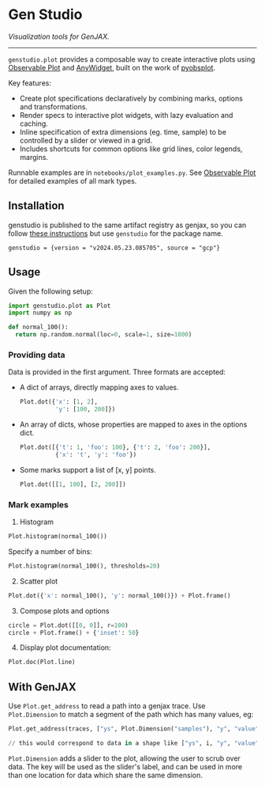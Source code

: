 # Gen Studio 
_Visualization tools for GenJAX._

-----

`genstudio.plot` provides a composable way to create interactive plots using [Observable Plot](https://observablehq.com/plot/)
and [AnyWidget](https://github.com/manzt/anywidget), built on the work of [pyobsplot](https://github.com/juba/pyobsplot).

Key features:

- Create plot specifications declaratively by combining marks, options and transformations.
- Render specs to interactive plot widgets, with lazy evaluation and caching.
- Inline specification of extra dimensions (eg. time, sample) to be controlled by a slider or viewed in a grid.
- Includes shortcuts for common options like grid lines, color legends, margins.

Runnable examples are in `notebooks/plot_examples.py`. See [Observable Plot](https://observablehq.com/plot/) for detailed examples of all mark types.

## Installation 

genstudio is published to the same artifact registry as genjax, so you can follow [these instructions](https://github.com/probcomp/genjax?tab=readme-ov-file#quickstart) but use `genstudio` for the package name.

```
genstudio = {version = "v2024.05.23.085705", source = "gcp"}
```


## Usage


Given the following setup:

```py 
import genstudio.plot as Plot
import numpy as np

def normal_100():
  return np.random.normal(loc=0, scale=1, size=1000)
```

### Providing data

Data is provided in the first argument. Three formats are accepted:
- A dict of arrays, directly mapping axes to values.
  ```py 
  Plot.dot({'x': [1, 2], 
            'y': [100, 200]})
  ```
- An array of dicts, whose properties are mapped to axes in the options dict.
  ```py
  Plot.dot([{'t': 1, 'foo': 100}, {'t': 2, 'foo': 200}], 
            {'x': 't', 'y': 'foo'})
  ```
- Some marks support a list of [x, y] points.
  ```py
  Plot.dot([[1, 100], [2, 200]])
  ```  

### Mark examples

1. Histogram

```py
Plot.histogram(normal_100())
```
Specify a number of bins:
```py
Plot.histogram(normal_100(), thresholds=20)
```
2. Scatter plot 

```py
Plot.dot({'x': normal_100(), 'y': normal_100()}) + Plot.frame()
```

3. Compose plots and options

```py 
circle = Plot.dot([[0, 0]], r=100)
circle + Plot.frame() + {'inset': 50}
```

4. Display plot documentation:

```py 
Plot.doc(Plot.line)
```

## With GenJAX

Use `Plot.get_address` to read a path into a genjax trace. Use `Plot.Dimension` to match a segment of the path which has many values, eg:

```py
Plot.get_address(traces, ["ys", Plot.Dimension("samples"), "y", "value"])

// this would correspond to data in a shape like ["ys", i, "y", "value"]
```

`Plot.Dimension` adds a slider to the plot, allowing the user to scrub over data. The key will be used as the slider's label, and can be used in more than one location for data which share the same dimension.
